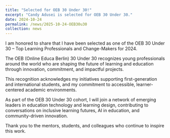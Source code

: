 ```yaml
---
title: "Selected for OEB 30 Under 30!"
excerpt: "Candy Adusei is selected for OEB 30 Under 30."
date: 2024-10-24
permalink: /news/2025-10-24-OEB30u30
collection: news
---
```

I am honored to share that I have been selected as one of the OEB 30 Under 30 – Top Learning Professionals and Change-Makers for 2024.

The OEB (Online Educa Berlin) 30 Under 30 recognizes young professionals around the world who are shaping the future of learning and education through innovation, commitment, and impactful projects. 

This recognition acknowledges my initiatives supporting first-generation and international students, and my commitment to accessible, learner-centered academic environments.

As part of the OEB 30 Under 30 cohort, I will join a network of emerging leaders in education technology and learning design, contributing to conversations on inclusive learning futures, AI in education, and community-driven innovation.

Thank you to the mentors, students, and colleagues who continue to inspire this work.
